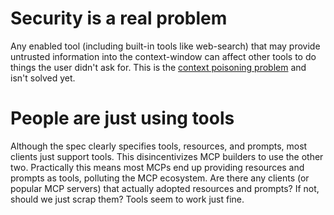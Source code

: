 # Security is a real problem

Any enabled tool (including built-in tools like web-search) that may provide untrusted information into the context-window can affect other tools to do things the user didn't ask for. This is the [context poisoning problem](https://www.backslash.security/blog/simulating-a-vulnerable-mcp-server-for-context-poisoning) and isn't solved yet.

# People are just using tools

Although the spec clearly specifies tools, resources, and prompts, most clients just support tools. This disincentivizes MCP builders to use the other two. Practically this means most MCPs end up providing resources and prompts as tools, polluting the MCP ecosystem. Are there any clients (or popular MCP servers) that actually adopted resources and prompts? If not, should we just scrap them? Tools seem to work just fine.
